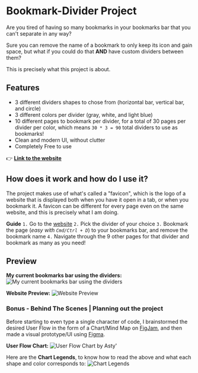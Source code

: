 # Bookmark-Divider Project

Are you tired of having so many bookmarks in your bookmarks bar that you can't separate in any way?

Sure you can remove the name of a bookmark to only keep its icon and gain space, but what if you could do that **AND** have custom dividers between them?

This is precisely what this project is about.

## Features

- 3 different dividers shapes to chose from (horizontal bar, vertical bar, and circle)
- 3 different colors per divider (gray, white, and light blue)
- 10 different pages to bookmark per divider, for a total of 30 pages per divider per color, which means `30 * 3 = 90` total dividers to use as bookmarks!
- Clean and modern UI, without clutter
- Completely Free to use

👉 **[Link to the website](https://asty8926.github.io/Bookmark-Divider/)**

## How does it work and how do I use it?

The project makes use of what's called a "favicon", which is the logo of a website that is displayed both when you have it open in a tab, or when you bookmark it.
A favicon can be different for every page even on the same website, and this is precisely what I am doing.

**Guide**
`1.` Go to the [website](https://asty8926.github.io/Bookmark-Divider/)
`2.` Pick the divider of your choice
`3.` Bookmark the page (*easy with `Cmd/Ctrl + D`*) to your bookmarks bar, and remove the bookmark name
`4.` Navigate through the 9 other pages for that divider and bookmark as many as you need!

## Preview

**My current bookmarks bar using the dividers:**
![My current bookmarks bar using the dividers](https://cdn.discordapp.com/attachments/337040974415003649/918221652435812432/Bookmark-Dividers-In-Action.png)

**Website Preview:**
![Website Preview](https://cdn.discordapp.com/attachments/337040974415003649/918222038664110090/Bookmark-Divider-Project-Preview.png)

### Bonus - Behind The Scenes | Planning out the project

Before starting to even type a single character of code, I brainstormed the desired User Flow in the form of a Chart/Mind Map on [FigJam](https://www.figma.com/figjam/), and then made a visual prototype/UI using [Figma](https://www.figma.com/).

**User Flow Chart:**
![User Flow Chart by Asty'](https://cdn.discordapp.com/attachments/337040974415003649/918226792450490408/Bookmark_Divider_User_Flow_Chart.png)

Here are the **Chart Legends**, to know how to read the above and what each shape and color corresponds to:
![Chart Legends](https://cdn.discordapp.com/attachments/337040974415003649/918227073816989727/Bookmark_Divider_User_Flow_Chart_Legends.png)

